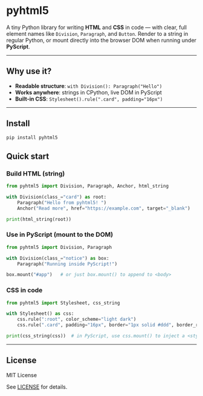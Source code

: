 # pyhtml5

A tiny Python library for writing **HTML** and **CSS** in code — with clear, full element names like `Division`, `Paragraph`, and `Button`. Render to a string in regular Python, or mount directly into the browser DOM when running under **PyScript**.

---

## Why use it?

- **Readable structure**: `with Division(): Paragraph("Hello")`
- **Works anywhere**: strings in CPython, live DOM in PyScript
- **Built-in CSS**: `Stylesheet().rule(".card", padding="16px")`

---

## Install

```bash
pip install pyhtml5
```

## Quick start

### Build HTML (string)

```python
from pyhtml5 import Division, Paragraph, Anchor, html_string

with Division(class_="card") as root:
    Paragraph("Hello from pyhtml5! ")
    Anchor("Read more", href="https://example.com", target="_blank")

print(html_string(root))
```

### Use in PyScript (mount to the DOM)

```python
from pyhtml5 import Division, Paragraph

with Division(class_="notice") as box:
    Paragraph("Running inside PyScript!")

box.mount("#app")   # or just box.mount() to append to <body>
```

### CSS in code

```python
from pyhtml5 import Stylesheet, css_string

with Stylesheet() as css:
    css.rule(":root", color_scheme="light dark")
    css.rule(".card", padding="16px", border="1px solid #ddd", border_radius="12px")

print(css_string(css))  # in PyScript, use css.mount() to inject a <style>
```

---

## License

MIT License

See [LICENSE](LICENSE) for details.

